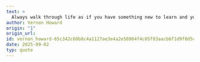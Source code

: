```yaml
---
text: >
  Always walk through life as if you have something new to learn and you will.
author: Vernon Howard
origin: "1"
origin_url: 
id: vernon_howard-65c342c68b8c4a1127ae3e4a2e56964f4c05f83aacb6f1d9f0d5c63ac31dd017
date: 2025-09-02
typ: quote
---
```

